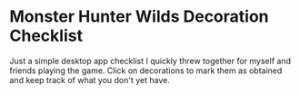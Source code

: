 # Monster Hunter Wilds Decoration Checklist

Just a simple desktop app checklist I quickly threw together for myself and friends playing the game.  Click on decorations to mark them as obtained and keep track of what you don't yet have.
